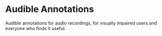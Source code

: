 # Audible Annotations

Audible annotations for audio recordings, for visually impaired users and everyone who finds it useful.


